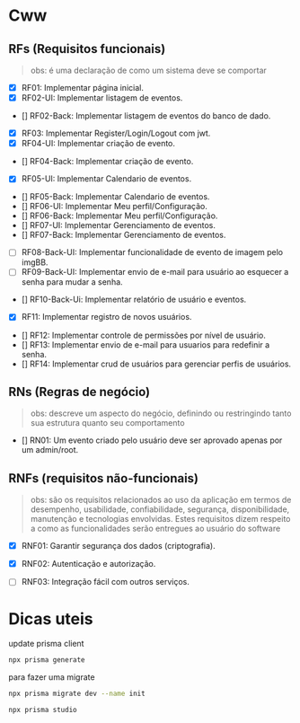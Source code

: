 # Cww 

## RFs (Requisitos funcionais) 
> obs: é uma declaração de como um sistema deve se comportar

- [x] RF01: Implementar página inicial.
- [x] RF02-UI: Implementar listagem de eventos.
- [] RF02-Back: Implementar listagem de eventos do banco de dado.
- [x] RF03: Implementar Register/Login/Logout com jwt.
- [x] RF04-UI: Implementar criação de evento.
- [] RF04-Back: Implementar criação de evento.
- [x] RF05-UI: Implementar Calendario de eventos.
- [] RF05-Back: Implementar Calendario de eventos.
- [] RF06-UI: Implementar Meu perfil/Configuração.
- [] RF06-Back: Implementar Meu perfil/Configuração.
- [] RF07-UI: Implementar Gerenciamento de eventos.
- [] RF07-Back: Implementar Gerenciamento de eventos.
- [ ] RF08-Back-UI: Implementar funcionalidade de evento de imagem pelo imgBB.
- [ ] RF09-Back-UI: Implementar envio de e-mail para usuário ao esquecer a senha para mudar a senha.
- [] RF10-Back-Ui: Implementar relatório de usuário e eventos.
- [x] RF11: Implementar registro de novos usuários.
- [] RF12: Implementar controle de permissões por nível de usuário.
- [] RF13: Implementar envio de e-mail para usuarios para redefinir a senha.
- [] RF14: Implementar crud de usuários para gerenciar perfis de usuários.

## RNs (Regras de negócio)
> obs: descreve um aspecto do negócio, definindo ou restringindo tanto sua estrutura quanto seu comportamento

- [] RN01: Um evento criado pelo usuário deve ser aprovado apenas por um admin/root.


## RNFs (requisitos não-funcionais)
> obs:  são os requisitos relacionados ao uso da aplicação em termos de desempenho, usabilidade, confiabilidade, segurança, disponibilidade, manutenção e tecnologias envolvidas. Estes requisitos dizem respeito a como as funcionalidades serão entregues ao usuário do software

- [x] RNF01: Garantir segurança dos dados (criptografia).
- [x] RNF02: Autenticação e autorização.
- [ ] RNF03: Integração fácil com outros serviços.


# Dicas uteis

update prisma client
``` bash
npx prisma generate
```

para fazer uma migrate
``` bash
npx prisma migrate dev --name init

npx prisma studio
```
